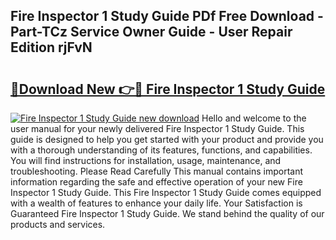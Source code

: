## Fire Inspector 1 Study Guide PDf Free Download - Part-TCz Service Owner Guide - User Repair Edition rjFvN

# <h2><a href="http://bc5475.oget.top/?id=Fire+Inspector+1+Study+Guide">🔗Download New 👉🔴 Fire Inspector 1 Study Guide</a></h2>

[![Fire Inspector 1 Study Guide new download](https://i.imgur.com/5g1atiW.png)](http://bc5475.oget.top/?id=Fire+Inspector+1+Study+Guide)
Hello and welcome to the user manual for your newly delivered Fire Inspector 1 Study Guide. This guide is designed to help you get started with your product and provide you with a thorough understanding of its features, functions, and capabilities. You will find instructions for installation, usage, maintenance, and troubleshooting. Please Read Carefully This manual contains important information regarding the safe and effective operation of your new Fire Inspector 1 Study Guide. This Fire Inspector 1 Study Guide comes equipped with a wealth of features to enhance your daily life. Your Satisfaction is Guaranteed Fire Inspector 1 Study Guide. We stand behind the quality of our products and services.
